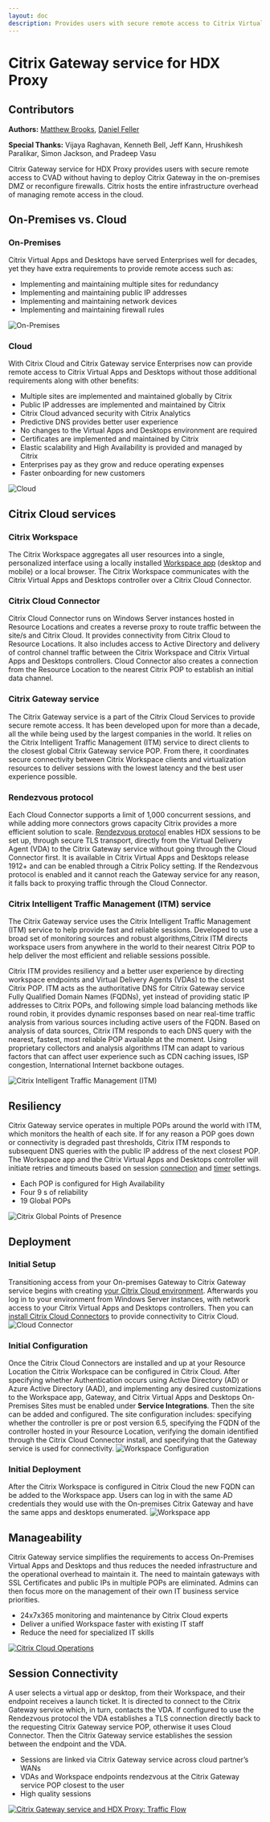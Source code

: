```yaml
---
layout: doc
description: Provides users with secure remote access to Citrix Virtual Apps and Desktops without having to deploy Citrix Gateway in the on-premises DMZ or reconfigure firewalls.
---
```

# Citrix Gateway service for HDX Proxy

## Contributors

**Authors:** [Matthew Brooks](https://twitter.com/tweetmattbrooks), [Daniel Feller](https://twitter.com/djfeller)

**Special Thanks:** Vijaya Raghavan, Kenneth Bell, Jeff Kann, Hrushikesh Paralikar, Simon Jackson, and Pradeep Vasu

Citrix Gateway service for HDX Proxy provides users with secure remote access to CVAD without having to deploy Citrix Gateway in the on-premises DMZ or reconfigure firewalls. Citrix hosts the entire infrastructure overhead of managing remote access in the cloud.

## On-Premises vs. Cloud

### On-Premises

Citrix Virtual Apps and Desktops have served Enterprises well for decades, yet they have extra requirements to provide remote access such as:

* Implementing and maintaining multiple sites for redundancy
* Implementing and maintaining public IP addresses
* Implementing and maintaining network devices
* Implementing and maintaining firewall rules

![On-Premises](/en-us/tech-zone/learn/media/tech-briefs_gateway-hdxproxy_1.png)

### Cloud

With Citrix Cloud and Citrix Gateway service Enterprises now can provide remote access to Citrix Virtual Apps and Desktops without those additional requirements along with other benefits:

* Multiple sites are implemented and maintained globally by Citrix
* Public IP addresses are implemented and maintained by Citrix
* Citrix Cloud advanced security with Citrix Analytics
* Predictive DNS provides better user experience
* No changes to the Virtual Apps and Desktops environment are required
* Certificates are implemented and maintained by Citrix
* Elastic scalability and High Availability is provided and managed by Citrix
* Enterprises pay as they grow and reduce operating expenses
* Faster onboarding for new customers

![Cloud](/en-us/tech-zone/learn/media/tech-briefs_gateway-hdxproxy_2.png)

## Citrix Cloud services

### Citrix Workspace

The Citrix Workspace aggregates all user resources into a single, personalized interface using a locally installed [Workspace app](/en-us/tech-zone/learn/tech-briefs/workspace-app.html) (desktop and mobile) or a local browser. The Citrix Workspace communicates with the Citrix Virtual Apps and Desktops controller over a Citrix Cloud Connector.

### Citrix Cloud Connector

Citrix Cloud Connector runs on Windows Server instances hosted in Resource Locations and creates a reverse proxy to route traffic between the site/s and Citrix Cloud. It provides connectivity from Citrix Cloud to Resource Locations. It also includes access to Active Directory and delivery of control channel traffic between the Citrix Workspace and Citrix Virtual Apps and Desktops controllers. Cloud Connector also creates a connection from the Resource Location to the nearest Citrix POP to establish an initial data channel.

### Citrix Gateway service

The Citrix Gateway service is a part of the Citrix Cloud Services to provide secure remote access. It has been developed upon for more than a decade, all the while being used by the largest companies in the world. It relies on the Citrix Intelligent Traffic Management (ITM) service to direct clients to the closest global Citrix Gateway service POP. From there, it coordinates secure connectivity between Citrix Workspace clients and virtualization resources to deliver sessions with the lowest latency and the best user experience possible.

### Rendezvous protocol

Each Cloud Connector supports a limit of 1,000 concurrent sessions, and while adding more connectors grows capacity Citrix provides a more efficient solution to scale. [Rendezvous protocol](/en-us/citrix-virtual-apps-desktops/technical-overview/hdx/rendezvous-protocol.html) enables HDX sessions to be set up, through secure TLS transport, directly from the Virtual Delivery Agent (VDA) to the Citrix Gateway service without going through the Cloud Connector first. It is available in Citrix Virtual Apps and Desktops release 1912+ and can be enabled through a Citrix Policy setting. If the Rendezvous protocol is enabled and it cannot reach the Gateway service for any reason, it falls back to proxying traffic through the Cloud Connector.

### Citrix Intelligent Traffic Management (ITM) service

The Citrix Gateway service uses the Citrix Intelligent Traffic Management (ITM) service to help provide fast and reliable sessions. Developed to use a broad set of monitoring sources and robust algorithms,Citrix ITM directs workspace users from anywhere in the world to their nearest Citrix POP to help deliver the most efficient and reliable sessions possible.

Citrix ITM provides resiliency and a better user experience by directing workspace endpoints and Virtual Delivery Agents (VDAs) to the closest Citrix POP. ITM acts as the authoritative DNS for Citrix Gateway service Fully Qualified Domain Names (FQDNs), yet instead of providing static IP addresses to Citrix POPs, and following simple load balancing methods like round robin, it provides dynamic responses based on near real-time traffic analysis from various sources including active users of the FQDN. Based on analysis of data sources, Citrix ITM responds to each DNS query with the nearest, fastest, most reliable POP available at the moment. Using proprietary collectors and analysis algorithms ITM can adapt to various factors that can affect user experience such as CDN caching issues, ISP congestion, International Internet backbone outages.

![Citrix Intelligent Traffic Management (ITM)](/en-us/tech-zone/learn/media/tech-briefs_gateway-hdxproxy_3.png)

## Resiliency

Citrix Gateway service operates in multiple POPs around the world with ITM, which monitors the health of each site. If for any reason a POP goes down or connectivity is degraded past thresholds, Citrix ITM responds to subsequent DNS queries with the public IP address of the next closest POP. The Workspace app and the Citrix Virtual Apps and Desktops controller will initiate retries and timeouts based on session [connection](/en-us/citrix-virtual-apps-desktops/manage-deployment/connections.html) and [timer](/en-us/citrix-virtual-apps-desktops/policies/reference/ica-policy-settings/session-limits-policy-settings.html) settings.

* Each POP is configured for High Availability
* Four 9 s of reliability
* 19 Global POPs

![Citrix Global Points of Presence](/en-us/tech-zone/learn/media/tech-briefs_gateway-hdxproxy_4.png)

## Deployment

### Initial Setup

Transitioning access from your On-premises Gateway to Citrix Gateway service begins with creating [your Citrix Cloud environment](https://onboarding.cloud.com/). Afterwards you log in to your environment from Windows Server instances, with network access to your Citrix Virtual Apps and Desktops controllers. Then you can [install Citrix Cloud Connectors]( /en-us/citrix-cloud/citrix-cloud-resource-locations/citrix-cloud-connector/installation.html) to provide connectivity to Citrix Cloud.
![Cloud Connector](/en-us/tech-zone/learn/media/tech-briefs_gateway-hdxproxy_4a.png)

### Initial Configuration

Once the Citrix Cloud Connectors are installed and up at your Resource Location the Citrix Workspace can be configured in Citrix Cloud. After specifying whether Authentication occurs using Active Directory (AD) or Azure Active Directory (AAD), and implementing any desired customizations to the Workspace app, Gateway, and Citrix Virtual Apps and Desktops On-Premises Sites must be enabled under **Service Integrations**. Then the site can be added and configured. The site configuration includes: specifying whether the controller is pre or post version 6.5, specifying the FQDN of the controller hosted in your Resource Location, verifying the domain identified through the Citrix Cloud Connector install, and specifying that the Gateway service is used for connectivity.
![Workspace Configuration](/en-us/tech-zone/learn/media/tech-briefs_gateway-hdxproxy_4b.png)

### Initial Deployment

After the Citrix Workspace is configured in Citrix Cloud the new FQDN can be added to the Workspace app. Users can log in with the same AD credentials they would use with the On-premises Citrix Gateway and have the same apps and desktops enumerated.
![Workspace app](/en-us/tech-zone/learn/media/tech-briefs_gateway-hdxproxy_4c.png)

## Manageability

Citrix Gateway service simplifies the requirements to access On-Premises Virtual Apps and Desktops and thus reduces the needed infrastructure and the operational overhead to maintain it. The need to maintain gateways with SSL Certificates and public IPs in multiple POPs are eliminated. Admins can then focus more on the management of their own IT business service priorities.

* 24x7x365 monitoring and maintenance by Citrix Cloud experts
* Deliver a unified Workspace faster with existing IT staff
* Reduce the need for specialized IT skills

[![Citrix Cloud Operations](/en-us/tech-zone/learn/media/tech-briefs_gateway-hdxproxy_5.png)](https://status.cloud.com)

## Session Connectivity

A user selects a virtual app or desktop, from their Workspace, and their endpoint receives a launch ticket. It is directed to connect to the Citrix Gateway service which, in turn, contacts the VDA. If configured to use the Rendezvous protocol the VDA establishes a TLS connection directly back to the requesting Citrix Gateway service POP, otherwise it uses Cloud Connector. Then the Citrix Gateway service establishes the session between the endpoint and the VDA.

* Sessions are linked via Citrix Gateway service across cloud partner’s WANs
* VDAs and Workspace endpoints rendezvous at the Citrix Gateway service POP closest to the user
* High quality sessions

[![Citrix Gateway service and HDX Proxy: Traffic Flow](/en-us/tech-zone/learn/media/tech-briefs_gateway-hdxproxy_6.png)](/en-us/tech-zone/learn/media/tech-briefs_gateway-hdxproxy_6.png)
